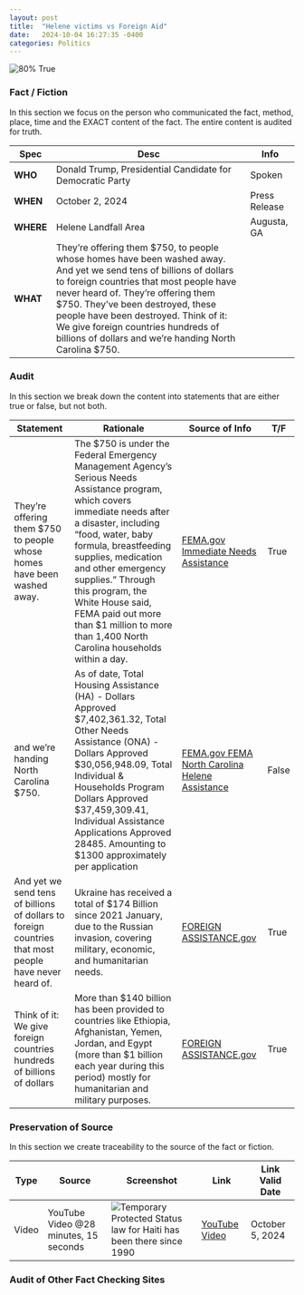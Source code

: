 ```yaml
---
layout: post
title:  "Helene victims vs Foreign Aid"
date:   2024-10-04 16:27:35 -0400
categories: Politics
---
```


![80% True](/assets/images/80.jpg)

### Fact / Fiction

In this section we focus on the person who communicated the fact, method, place, time and the EXACT content of the fact. The entire content is audited for truth.

| Spec | Desc | Info |
| ----------- | ----------- | ----------- |
| **WHO** | Donald Trump, Presidential Candidate for Democratic Party | Spoken |
| **WHEN** | October 2, 2024 | Press Release |
| **WHERE** | Helene Landfall Area | Augusta, GA |
| **WHAT** | They’re offering them $750, to people whose homes have been washed away. And yet we send tens of billions of dollars to foreign countries that most people have never heard of. They’re offering them $750. They’ve been destroyed, these people have been destroyed. Think of it: We give foreign countries hundreds of billions of dollars and we’re handing North Carolina $750.|

### Audit

In this section we break down the content into statements that are either true or false, but not both.

| Statement | Rationale | Source of Info | T/F |
| ----------- | ----------- | ----------- | ----------- |
| They’re offering them $750 to people whose homes have been washed away. | The $750 is under the Federal Emergency Management Agency’s Serious Needs Assistance program, which covers immediate needs after a disaster, including “food, water, baby formula, breastfeeding supplies, medication and other emergency supplies.” Through this program, the White House said, FEMA paid out more than $1 million to more than 1,400 North Carolina households within a day.| [FEMA.gov Immediate Needs Assistance](https://www.fema.gov/node/fema-will-only-provide-750-disaster-survivors-support-their-recovery) | True |
| and we’re handing North Carolina $750. | As of date, Total Housing Assistance (HA) - Dollars Approved	$7,402,361.32, Total Other Needs Assistance (ONA) - Dollars Approved	$30,056,948.09, Total Individual & Households Program Dollars Approved	$37,459,309.41, Individual Assistance Applications Approved	28485. Amounting to $1300 approximately per application | [FEMA.gov FEMA North Carolina Helene Assistance ](https://www.fema.gov/disaster/4827) | False |
| And yet we send tens of billions of dollars to foreign countries that most people have never heard of. | Ukraine has received a total of $174 Billion since 2021 January, due to the Russian invasion, covering military, economic, and humanitarian needs. | [FOREIGN ASSISTANCE.gov](https://foreignassistance.gov/cd/ukraine/) | True |
| Think of it: We give foreign countries hundreds of billions of dollars | More than $140 billion has been provided to countries like Ethiopia, Afghanistan, Yemen, Jordan, and Egypt (more than $1 billion each year during this period) mostly for humanitarian and military purposes. | [FOREIGN ASSISTANCE.gov](https://foreignassistance.gov) | True |

### Preservation of Source

In this section we create traceability to the source of the fact or fiction.

| Type | Source | Screenshot | Link | Link Valid Date |
| ----------- | ----------- | ----------- | ----------- | ----------- |
| Video | YouTube Video @28 minutes, 15 seconds | ![Temporary Protected Status law for Haiti has been there since 1990](/posts/images/Temporary-Protected-Status-law-for-Haiti-has-been-there-since-1990.jpg) |  [YouTube Video](https://www.youtube.com/live/VAGZGQg31hs&t=1695) | October 5, 2024 |

### Audit of Other Fact Checking Sites
